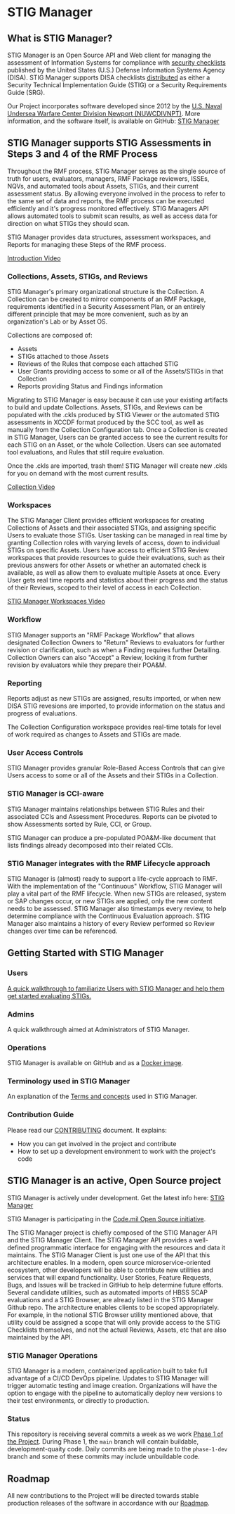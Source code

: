 # STIG Manager

## What is STIG Manager?
STIG Manager is an Open Source API and Web client for managing the assessment of Information Systems for compliance with [security checklists](https://public.cyber.mil/stigs/) published by the United States (U.S.) Defense Information Systems Agency (DISA). STIG Manager supports DISA checklists [distributed](https://public.cyber.mil/stigs/downloads/) as either a Security Technical Implementation Guide (STIG) or a Security Requirements Guide (SRG).

Our Project incorporates software developed since 2012 by the [U.S. Naval Undersea Warfare Center Division Newport (NUWCDIVNPT)](https://www.navsea.navy.mil/Home/Warfare-Centers/NUWC-Newport/). More information, and the software itself, is available on GitHub: [STIG Manager](https://github.com/NUWCDIVNPT/stig-manager/)


## STIG Manager supports STIG Assessments in Steps 3 and 4 of the RMF Process

Throughout the RMF process, STIG Manager serves as the single source of truth for users, evaluators, managers, RMF Package reviewers, ISSEs, NQVs, and automated tools about Assets, STIGs, and their current assessment status.  By allowing everyone involved in the process to refer to the same set of data and reports, the RMF process can be executed efficiently and it's progress monitored effectively.  STIG Managers API allows automated tools to submit scan results, as well as access data for direction on what STIGs they should scan.

STIG Manager provides data structures, assessment workspaces, and Reports for managing these Steps of the RMF process.  

[Introduction Video](assets/videos/STIG_Manager_Introduction.mp4 ':include height=400px controls')


### Collections, Assets, STIGs, and Reviews
STIG Manager's primary organizational structure is the Collection. A Collection can be created to mirror components of an RMF Package, requirements identified in a Security Assessment Plan, or an entirely different principle that may be more convenient, such as by an organization's Lab or by Asset OS.

Collections are composed of:
  * Assets
  * STIGs attached to those Assets
  * Reviews of the Rules that compose each attached STIG
  * User Grants providing access to some or all of the Assets/STIGs in that Collection
  * Reports providing Status and Findings information
  
Migrating to STIG Manager is easy because it can use your existing artifacts to build and update Collections. Assets, STIGs, and Reviews can be populated with the .ckls produced by STIG Viewer or the automated STIG assessments in XCCDF format produced by the SCC tool, as well as manually from the Collection Configuration tab.  Once a Collection is created in STIG Manager, Users can be granted access to see the current results for each STIG on an Asset, or the whole Collection. Users can see automated tool evaluations, and Rules that still require evaluation.

Once the .ckls are imported, trash them! STIG Manager will create new .ckls for you on demand with the most current results.

[Collection Video](assets/videos/Collections.mp4 ':include height=400px controls')


### Workspaces
The STIG Manager Client provides efficient workspaces for creating Collections of Assets and their associated STIGs, and assigning specific Users to evaluate those STIGs. User tasking can be managed in real time by granting Collection roles with varying levels of access, down to individual STIGs on specific Assets. Users have access to efficient STIG Review workspaces that provide resources to guide their evaluations, such as their previous answers for other Assets or whether an automated check is available, as well as allow them to evaluate multiple Assets at once.  Every User gets real time reports and statistics about their progress and the status of their Reviews, scoped to their level of access in each Collection. 

[STIG Manager Workspaces Video](assets/videos/STIG_Manager_Workspace_Walkthrough.mp4 ':include height=400px controls')



### Workflow
STIG Manager supports an "RMF Package Workflow" that allows designated Collection Owners to "Return" Reviews to evaluators for further revision or clarification, such as when a Finding requires further Detailing. Collection Owners can also "Accept" a Review, locking it from further revision by evaluators while they prepare their POA&M. 

### Reporting
Reports adjust as new STIGs are assigned, results imported, or when new DISA STIG revesions are imported, to provide information on the status and progress of evaluations.

The Collection Configuration workspace provides real-time totals for level of work required as changes to Assets and STIGs are made.

### User Access Controls
STIG Manager provides granular Role-Based Access Controls that can give Users access to some or all of the Assets and their STIGs in a Collection.

### STIG Manager is CCI-aware
STIG Manager maintains relationships between STIG Rules and their associated CCIs and Assessment Procedures. Reports can be pivoted to show Assessments sorted by Rule, CCI, or Group.

STIG Manager can produce a pre-populated POA&M-like document that lists findings already decomposed into their related CCIs. 


### STIG Manager integrates with the RMF Lifecycle approach
STIG Manager is (almost) ready to support a life-cycle approach to RMF. With the implementation of the "Continuous" Workflow, STIG Manager will play a vital part of the RMF lifecycle.  When new STIGs are released, system or SAP changes occur, or new STIGs are applied, only the new content needs to be assessed.  STIG Manager also timestamps every review, to help determine compliance with the Continuous Evaluation approach. STIG Manager also maintains a history of every Review performed so Review changes over time can be referenced.


## Getting Started with STIG Manager

### Users
[A quick walkthrough to familiarize Users with STIG Manager and help them get started evaluating STIGs.](Quickstart_Guide.md)

### Admins
A quick walkthrough aimed at Administrators of STIG Manager.

### Operations
STIG Manager is available on GitHub and as a [Docker image](Docker.md).

### Terminology used in STIG Manager
An explanation of the [Terms and concepts](terminology.md) used in STIG Manager.

### Contribution Guide

Please read our [CONTRIBUTING](CONTRIBUTING.md) document. It explains:
- How you can get involved in the project and contribute
- How to set up a development environment to work with the project's code 


## STIG Manager is an active, Open Source project

STIG Manager is actively under development. Get the latest info here: [STIG Manager](https://github.com/NUWCDIVNPT/stig-manager/)


STIG Manager is participating in the [Code.mil Open Source initiative](https://code.mil/).

The STIG Manager project is chiefly composed of the STIG Manager API and the STIG Manager Client. The STIG Manager API provides a well-defined programmatic interface for engaging with the resources and data it maintains. The STIG Manager Client is just one use of the API that this architecture enables. In a modern, open source microservice-oriented ecosystem, other developers will be able to contribute new utilities and services that will expand functionality. User Stories, Feature Requests, Bugs, and Issues will be tracked in GitHub to help determine future efforts. Several candidate utilities, such as automated imports of HBSS SCAP evaluations and a STIG Browser, are already listed in the STIG Manager Github repo.  The architecture enables clients to be scoped appropriately. For example, in the notional STIG Browser utility mentioned above, that utility could be assigned a scope that will only provide access to the STIG Checklists themselves, and not the actual Reviews, Assets, etc that are also maintained by the API.

### STIG Manager Operations

STIG Manager is a modern, containerized application built to take full advantage of a CI/CD DevOps pipeline. Updates to STIG Manager will trigger automatic testing and image creation. Organizations will have the option to engage with the pipeline to automatically deploy new versions to their test environments, or directly to production.

### Status

This repository is receiving several commits a week as we work [Phase 1 of the Project](roadmap.md). During Phase 1, the `main` branch will contain buildable, development-quaity code. Daily commits are being made to the `phase-1-dev` branch and some of these commits may include unbuildable code.

## Roadmap

All new contributions to the Project will be directed towards stable production releases of the software in accordance with our [Roadmap](roadmap.md).

